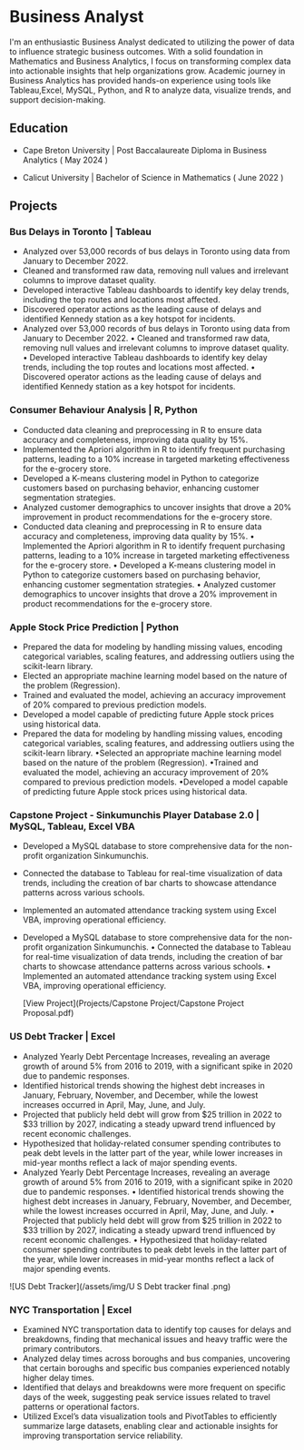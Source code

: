 # Business Analyst
I'm an enthusiastic Business Analyst dedicated to utilizing the power of data to influence strategic business outcomes. With a solid foundation in Mathematics and Business Analytics, I focus on transforming complex data into actionable insights that help organizations grow.
Academic journey in Business Analytics has provided hands-on experience using tools like Tableau,Excel, MySQL, Python, and R to analyze data, visualize trends, and support decision-making.    
  
## Education
- Cape Breton University | Post Baccalaureate Diploma in Business Analytics ( May 2024 )

- Calicut University | Bachelor of Science in Mathematics ( June 2022 )

## Projects

### Bus Delays in Toronto | Tableau
- Analyzed over 53,000 records of bus delays in Toronto using data from January to December 2022.
- Cleaned and transformed raw data, removing null values and irrelevant columns to improve dataset quality.
- Developed interactive Tableau dashboards to identify key delay trends, including the top routes and locations most affected.
- Discovered operator actions as the leading cause of delays and identified Kennedy station as a key hotspot for incidents.
- Analyzed over 53,000 records of bus delays in Toronto using data from January to December 2022. • Cleaned and transformed raw data, removing null values and irrelevant columns to improve dataset quality. • Developed interactive Tableau dashboards to identify key delay trends, including the top routes and locations most affected. • Discovered operator actions as the leading cause of delays and identified Kennedy station as a key hotspot for incidents.

### Consumer Behaviour Analysis | R, Python
- Conducted data cleaning and preprocessing in R to ensure data accuracy and completeness, improving data quality by 15%.
- Implemented the Apriori algorithm in R to identify frequent purchasing patterns, leading to a 10% increase in targeted marketing effectiveness for the e-grocery store.
- Developed a K-means clustering model in Python to categorize customers based on purchasing behavior, enhancing customer segmentation strategies.
- Analyzed customer demographics to uncover insights that drove a 20% improvement in product recommendations for the e-grocery store.
- Conducted data cleaning and preprocessing in R to ensure data accuracy and completeness, improving data quality by 15%. • Implemented the Apriori algorithm in R to identify frequent purchasing patterns, leading to a 10% increase in targeted marketing effectiveness for the e-grocery store. • Developed a K-means clustering model in Python to categorize customers based on purchasing behavior, enhancing customer segmentation strategies. • Analyzed customer demographics to uncover insights that drove a 20% improvement in product recommendations for the e-grocery store.


### Apple Stock Price Prediction | Python
- Prepared the data for modeling by handling missing values, encoding categorical variables, scaling features, and addressing outliers using the scikit-learn library.
- Elected an appropriate machine learning model based on the nature of the problem (Regression).
- Trained and evaluated the model, achieving an accuracy improvement of 20% compared to previous prediction models.
- Developed a model capable of predicting future Apple stock prices using historical data.
- Prepared the data for modeling by handling missing values, encoding categorical variables, scaling features, and addressing outliers using the scikit-learn library. •Selected an appropriate machine learning model based on the nature of the problem (Regression). •Trained and evaluated the model, achieving an accuracy improvement of 20% compared to previous prediction models. •Developed a model capable of predicting future Apple stock prices using historical data.


### Capstone Project - Sinkumunchis Player Database 2.0 | MySQL, Tableau, Excel VBA
- Developed a MySQL database to store comprehensive data for the non-profit organization Sinkumunchis.
- Connected the database to Tableau for real-time visualization of data trends, including the creation of bar charts to showcase attendance patterns across various schools.
- Implemented an automated attendance tracking system using Excel VBA, improving operational efficiency.
- Developed a MySQL database to store comprehensive data for the non-profit organization Sinkumunchis. • Connected the database to Tableau for real-time visualization of data trends, including the creation of bar charts to showcase attendance patterns across various schools. • Implemented an automated attendance tracking system using Excel VBA, improving operational efficiency.

  [View Project](Projects/Capstone Project/Capstone Project Proposal.pdf)

### US Debt Tracker | Excel
- Analyzed Yearly Debt Percentage Increases, revealing an average growth of around 5% from 2016 to 2019, with a significant spike in 2020 due to pandemic responses.
- Identified historical trends showing the highest debt increases in January, February, November, and December, while the lowest increases occurred in April, May, June, and July.
- Projected that publicly held debt will grow from $25 trillion in 2022 to $33 trillion by 2027, indicating a steady upward trend influenced by recent economic challenges.
- Hypothesized that holiday-related consumer spending contributes to peak debt levels in the latter part of the year, while lower increases in mid-year months reflect a lack of major spending events.
- Analyzed Yearly Debt Percentage Increases, revealing an average growth of around 5% from 2016 to 2019, with a significant spike in 2020 due to pandemic responses. • Identified historical trends showing the highest debt increases in January, February, November, and December, while the lowest increases occurred in April, May, June, and July. • Projected that publicly held debt will grow from $25 trillion in 2022 to $33 trillion by 2027, indicating a steady upward trend influenced by recent economic challenges. • Hypothesized that holiday-related consumer spending contributes to peak debt levels in the latter part of the year, while lower increases in mid-year months reflect a lack of major spending events.

![US Debt Tracker](/assets/img/U S Debt tracker final .png)

### NYC Transportation | Excel
- Examined NYC transportation data to identify top causes for delays and breakdowns, finding that mechanical issues and heavy traffic were the primary contributors.
- Analyzed delay times across boroughs and bus companies, uncovering that certain boroughs and specific bus companies experienced notably higher delay times.
- Identified that delays and breakdowns were more frequent on specific days of the week, suggesting peak service issues related to travel patterns or operational factors.
- Utilized Excel’s data visualization tools and PivotTables to efficiently summarize large datasets, enabling clear and actionable insights for improving transportation service reliability.
